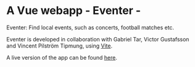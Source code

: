 # A Vue webapp - Eventer - 
Eventer: Find local events, such as concerts, football matches etc.

Eventer is developed in collaboration with Gabriel Tar, Victor Gustafsson and Vincent Pilström Tipmung, using  [Vite](https://vitejs.dev).

A live version of the app can be found [here](https://krdevel.github.io/).
